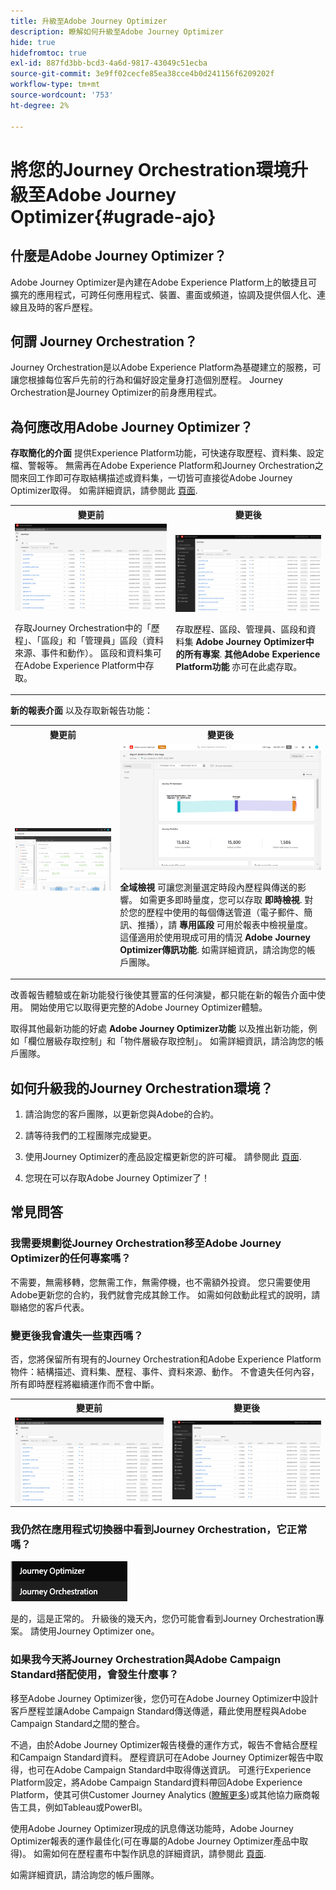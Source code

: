 ```yaml
---
title: 升級至Adobe Journey Optimizer
description: 瞭解如何升級至Adobe Journey Optimizer
hide: true
hidefromtoc: true
exl-id: 887fd3bb-bcd3-4a6d-9817-43049c51ecba
source-git-commit: 3e9ff02cecfe85ea38cce4b0d241156f6209202f
workflow-type: tm+mt
source-wordcount: '753'
ht-degree: 2%

---
```


# 將您的Journey Orchestration環境升級至Adobe Journey Optimizer{#ugrade-ajo}

## 什麼是Adobe Journey Optimizer？

Adobe Journey Optimizer是內建在Adobe Experience Platform上的敏捷且可擴充的應用程式，可跨任何應用程式、裝置、畫面或頻道，協調及提供個人化、連線且及時的客戶歷程&#x200B;。

## 何謂 Journey Orchestration？

Journey Orchestration是以Adobe Experience Platform為基礎建立的服務，可讓您根據每位客戶先前的行為和偏好設定量身打造個別歷程。 Journey Orchestration是Journey Optimizer的前身應用程式。

## 為何應改用Adobe Journey Optimizer？

**存取簡化的介面** 提供Experience Platform功能，可快速存取歷程、資料集、設定檔、警報等。 無需再在Adobe Experience Platform和Journey Orchestration之間來回工作即可存取結構描述或資料集，一切皆可直接從Adobe Journey Optimizer取得。 如需詳細資訊，請參閱此 [頁面](https://experienceleague.adobe.com/docs/journey-optimizer/using/get-started/user-interface.html).

<table>
<tr>
<th>變更前</th>
<th>變更後</th>
</tr>
<tr>
<td><img src="../assets/migration-ajo-1.png"><p>存取Journey Orchestration中的「歷程」、「區段」和「管理員」區段（資料來源、事件和動作）。 區段和資料集可在Adobe Experience Platform中存取。 </p></td>
<td><img src="../assets/migration-ajo-2.png"><p>存取歷程、區段、管理員、區段和資料集 <strong>Adobe Journey Optimizer中的所有專案</strong>. <strong>其他Adobe Experience Platform功能</strong> 亦可在此處存取。</p></td>
</tr>
</table>

**新的報表介面** 以及存取新報告功能：

<table>
<tr>
<th>變更前</th>
<th>變更後</th>
</tr>
<tr>
<td><img src="../assets/migration-ajo-5.png"></td>
<td><img src="../assets/migration-ajo-6.png"><p><strong>全域檢視</strong> 可讓您測量選定時段內歷程與傳送的影響。 如需更多即時量度，您可以存取 <strong>即時檢視</strong>. 對於您的歷程中使用的每個傳送管道（電子郵件、簡訊、推播），請 <strong>專用區段</strong> 可用於報表中檢視量度。 這僅適用於使用現成可用的情況 <strong>Adobe Journey Optimizer傳訊功能</strong>. 如需詳細資訊，請洽詢您的帳戶團隊。</p></td>
</tr>
</table>

改善報告體驗或在新功能發行後使其豐富的任何演變，都只能在新的報告介面中使用。 開始使用它以取得更完整的Adobe Journey Optimizer體驗。

取得其他最新功能的好處 **Adobe Journey Optimizer功能** 以及推出新功能，例如「欄位層級存取控制」和「物件層級存取控制」。 如需詳細資訊，請洽詢您的帳戶團隊。

## 如何升級我的Journey Orchestration環境？

1. 請洽詢您的客戶團隊，以更新您與Adobe的合約。

1. 請等待我們的工程團隊完成變更。

1. 使用Journey Optimizer的產品設定檔更新您的許可權。 請參閱此 [頁面](https://experienceleague.adobe.com/docs/journey-optimizer/using/administration/ootb-product-profiles.html?lang=zh-Hant).

1. 您現在可以存取Adobe Journey Optimizer了！

## 常見問答

### 我需要規劃從Journey Orchestration移至Adobe Journey Optimizer的任何專案嗎？

不需要，無需移轉，您無需工作，無需停機，也不需額外投資。 您只需要使用Adobe更新您的合約，我們就會完成其餘工作。 如需如何啟動此程式的說明，請聯絡您的客戶代表。

### 變更後我會遺失一些東西嗎？

否，您將保留所有現有的Journey Orchestration和Adobe Experience Platform物件：結構描述、資料集、歷程、事件、資料來源、動作。 不會遺失任何內容，所有即時歷程將繼續運作而不會中斷。

<table>
<tr>
<th>變更前</th>
<th>變更後</th>
</tr>
<tr>
<td><img src="../assets/migration-ajo-7.png"></td>
<td><img src="../assets/migration-ajo-8.png"></td>
</tr>
</table>

### 我仍然在應用程式切換器中看到Journey Orchestration，它正常嗎？

![](../assets/migration-ajo-9.png)

是的，這是正常的。 升級後的幾天內，您仍可能會看到Journey Orchestration專案。 請使用Journey Optimizer one。

### 如果我今天將Journey Orchestration與Adobe Campaign Standard搭配使用，會發生什麼事？

移至Adobe Journey Optimizer後，您仍可在Adobe Journey Optimizer中設計客戶歷程並讓Adobe Campaign Standard傳送傳遞，藉此使用歷程與Adobe Campaign Standard之間的整合。

不過，由於Adobe Journey Optimizer報告棧疊的運作方式，報告不會結合歷程和Campaign Standard資料。 歷程資訊可在Adobe Journey Optimizer報告中取得，也可在Adobe Campaign Standard中取得傳送資訊。 可進行Experience Platform設定，將Adobe Campaign Standard資料帶回Adobe Experience Platform，使其可供Customer Journey Analytics ([瞭解更多](https://business.adobe.com/products/experience-platform/customer-journey-analytics.html))或其他協力廠商報告工具，例如Tableau或PowerBI。

使用Adobe Journey Optimizer現成的訊息傳送功能時，Adobe Journey Optimizer報表的運作最佳化(可在專屬的Adobe Journey Optimizer產品中取得)。 如需如何在歷程畫布中製作訊息的詳細資訊，請參閱此 [頁面](https://experienceleague.adobe.com/docs/journey-optimizer/using/messages/messages-in-journeys.html).

如需詳細資訊，請洽詢您的帳戶團隊。
